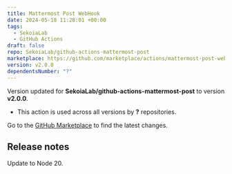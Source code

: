 ```yaml
---
title: Mattermost Post WebHook
date: 2024-05-18 11:28:01 +00:00
tags:
  - SekoiaLab
  - GitHub Actions
draft: false
repo: SekoiaLab/github-actions-mattermost-post
marketplace: https://github.com/marketplace/actions/mattermost-post-webhook
version: v2.0.0
dependentsNumber: "?"
---
```



Version updated for **SekoiaLab/github-actions-mattermost-post** to version **v2.0.0**.
- This action is used across all versions by **?** repositories.

Go to the [GitHub Marketplace](https://github.com/marketplace/actions/mattermost-post-webhook) to find the latest changes.

## Release notes

Update to Node 20.

